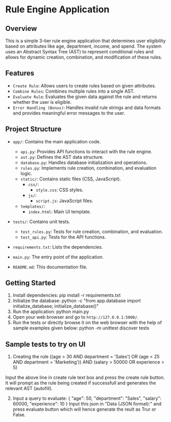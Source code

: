 # Rule Engine Application

## Overview
This is a simple 3-tier rule engine application that determines user eligibility based on attributes like age, department, income, and spend. The system uses an Abstract Syntax Tree (AST) to represent conditional rules and allows for dynamic creation, combination, and modification of these rules.

## Features
  - `Create Rule`: Allows users to create rules based on given attributes.
  - `Combine Rules`: Combines multiple rules into a single AST.
  - `Evaluate Rule`: Evaluates the given data against the rule and returns whether the user is eligible.
  - `Error Handling (Bonus)`: Handles invalid rule strings and data formats and provides meaningful error messages to the user.


## Project Structure
- `app/`: Contains the main application code.
  - `api.py`: Provides API functions to interact with the rule engine.
  - `ast.py`: Defines the AST data structure.
  - `database.py`: Handles database initialization and operations.
  - `rules.py`: Implements rule creation, combination, and evaluation logic.
  - `static/`: Contains static files (CSS, JavaScript).
    - `css/`: 
      - `style.css`: CSS styles.
    - `js/`:
      - `script.js`: JavaScript files.
  - `templates/`:
      - `index.html`: Main UI template.
  
- `tests/`: Contains unit tests.
  - `test_rules.py`: Tests for rule creation, combination, and evaluation.
  - `test_api.py`: Tests for the API functions.
- `requirements.txt`: Lists the dependencies.
- `main.py`: The entry point of the application.
- `README.md`: This documentation file.

## Getting Started
1. Install dependencies:
    pip install -r requirements.txt
2. Initialize the database:
    python -c "from app.database import initialize_database; initialize_database()"
3. Run the application:
    python main.py
4. Open your web browser and go to `http://127.0.0.1:5000/`.
5. Run the tests or directly browse it on the web browser with the help of sample examples given below:
    python -m unittest discover tests


## Sample tests to try on UI
1. Creating the rule
    ((age > 30 AND department = 'Sales') OR (age < 25 AND department = 'Marketing')) AND (salary > 50000 OR experience > 5)
  
  Input the above line in create rule text box and press the create rule button. It will prompt as the rule being created if successfull and generates the relevant AST (autofill).

2. Input a query to evaluate:
      {
        "age": 50,
        "department": "Sales",
        "salary": 60000,
        "experience": 10
      }
    Input this json in "Data (JSON format):" and press evaluate button which will hence generate the reult as Trur or False.